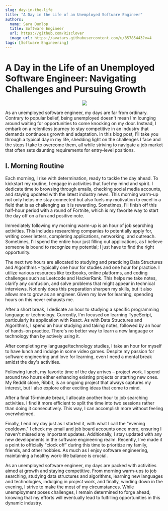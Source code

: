```yaml
---
slug: day-in-the-life
title: "A Day in the Life of an Unemployed Software Engineer"
authors:
  name: Sara Dunlop
  title: Software Engineer
  url: https://github.com/Risclover
  image_url: https://avatars.githubusercontent.com/u/85785443?v=4
tags: [Software Engineering]
---
```


# A Day in the Life of an Unemployed Software Engineer: Navigating Challenges and Pursuing Growth

<center>

![](../day-in-life-img.jpg)

</center>

As an unemployed software engineer, my days are far from ordinary. Contrary to popular belief, being unemployed doesn't mean I'm lounging around waiting for opportunities to come knocking on my door. Instead, I embark on a relentless journey to stay competitive in an industry that demands continuous growth and adaptation. In this blog post, I'll take you through a typical day in my life, shedding light on the challenges I face and the steps I take to overcome them, all while striving to navigate a job market that often sets daunting requirements for entry-level positions.

<!-- truncate -->

<strong>I. Morning Routine</strong>
---
Each morning, I rise with determination, ready to tackle the day ahead. To kickstart my routine, I engage in activities that fuel my mind and spirit. I dedicate time to browsing through emails, checking social media accounts, and staying updated with the latest industry news. This morning warm-up not only helps me stay connected but also fuels my motivation to excel in a field that is as challenging as it is rewarding. Sometimes, I'll finish off this half-hour period with a round of Fortnite, which is my favorite way to start the day off on a fun and positive note.

Immediately following my morning warm-up is an hour of job searching activities. This includes researching companies to potentially apply for, writing cover letters, completing applications, networking, and outreach. Sometimes, I'll spend the entire hour just filling out applications, as I believe someone is bound to recognize my potential; I just have to find the right opportunity.

The next two hours are allocated to studying and practicing Data Structures and Algorithms – typically one hour for studies and one hour for practice. I utilize various resources like textbooks, online platforms, and coding challenges such as Leetcode and HackerRank. This helps me take notes, clarify any confusion, and solve problems that might appear in technical interviews. Not only does this preparation sharpen my skills, but it also allows me to grow as an engineer. Given my love for learning, spending hours on this never exhausts me.

After a short break, I dedicate an hour to studying a specific programming language or technology. Currently, I'm focused on learning TypeScript, particularly its application with React. As with Data Structures and Algorithms, I spend an hour studying and taking notes, followed by an hour of hands-on practice. There's no better way to learn a new language or technology than by actively using it.

After completing my language/technology studies, I take an hour for myself to have lunch and indulge in some video games. Despite my passion for software engineering and love for learning, even I need a mental break amidst the day's activities.

Following lunch, my favorite time of the day arrives – project work. I spend around two hours either enhancing existing projects or starting new ones. My Reddit clone, Ribbit, is an ongoing project that always captures my interest, but I also explore other exciting ideas that come to mind.

After a final 15-minute break, I allocate another hour to job searching activities. I find it more efficient to split the time into two sessions rather than doing it consecutively. This way, I can accomplish more without feeling overwhelmed.

Finally, I end my day just as I started it, with what I call the "evening cooldown." I check my email and job board accounts once more, ensuring I haven't missed any important updates. Additionally, I stay updated with any new developments in the software engineering realm. Recently, I've made it a point to officially "clock off" during this time to prioritize my family, friends, and other hobbies. As much as I enjoy software engineering, maintaining a healthy work-life balance is crucial.

As an unemployed software engineer, my days are packed with activities aimed at growth and staying competitive. From morning warm-ups to job searching, studying data structures and algorithms, learning new languages and technologies, indulging in project work, and finally, winding down in the evening, I strive to make the most of my circumstances. While unemployment poses challenges, I remain determined to forge ahead, knowing that my efforts will eventually lead to fulfilling opportunities in this dynamic industry.
